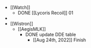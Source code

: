 - [[Watch]]
	- DONE [[Lycoris Recoil]] 01
-
- [[Wistron]]
	- [[AegisMLK]]
		- DONE update DDE table
			- [[Aug 24th, 2022]] Finish